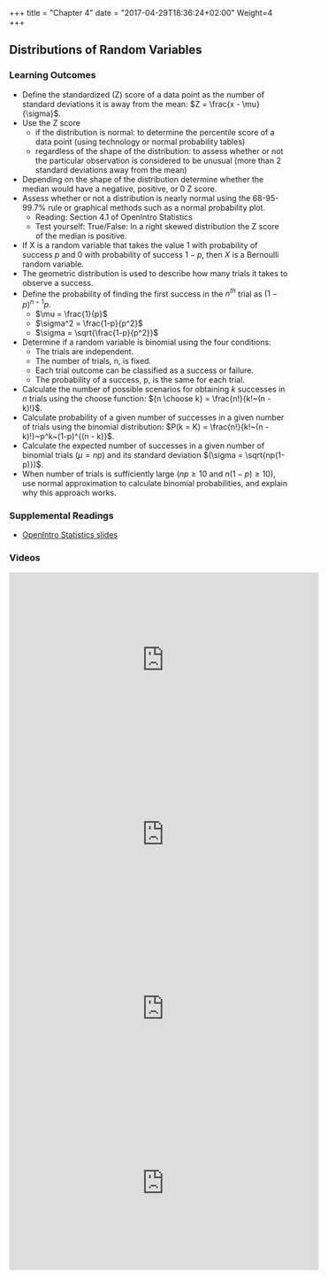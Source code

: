 +++
title = "Chapter 4"
date = "2017-04-29T18:36:24+02:00"
Weight=4
+++

<!-- 
See issue with underscores in MathJax equations here: https://gohugo.io/content-management/formats/#issues-with-markdown
The solution, put backticks (`) around the LaTeX equation
-->

<script type="text/x-mathjax-config">
MathJax.Hub.Config({
  tex2jax: {
    inlineMath: [['$','$'], ['\\(','\\)']],
    displayMath: [['$$','$$'], ['\[','\]']],
    processEscapes: true,
    processEnvironments: true,
    skipTags: ['script', 'noscript', 'style', 'textarea', 'pre'],
    TeX: { equationNumbers: { autoNumber: "AMS" },
         extensions: ["AMSmath.js", "AMSsymbols.js"] }
  }
});
</script>

<script type="text/javascript" async src="https://cdnjs.cloudflare.com/ajax/libs/mathjax/2.7.1/MathJax.js?config=TeX-MML-AM_CHTML">
</script>


## Distributions of Random Variables

### Learning Outcomes

* Define the standardized (Z) score of a data point as the number of standard deviations it is away from the mean: $Z = \frac{x - \mu}{\sigma}$.
* Use the Z score 
	* if the distribution is normal: to determine the percentile score of a data point (using technology or normal probability tables)
	* regardless of the shape of the distribution: to assess whether or not the particular observation is considered to be unusual (more than 2 standard deviations away from the mean) 
* Depending on the shape of the distribution determine whether the median would have a negative, positive, or 0 Z score.
* Assess whether or not a distribution is nearly normal using the 68-95-99.7\% rule or graphical methods such as a normal probability plot.
	* Reading: Section 4.1 of OpenIntro Statistics
	* Test yourself: True/False: In a right skewed distribution the Z score of the median is positive.
* If X is a random variable that takes the value 1 with probability of success $p$ and 0 with probability of success $1-p$, then $X$ is a Bernoulli random variable.
* The geometric distribution is used to describe how many trials it takes to observe a success.
* Define the probability of finding the first success in the $n^{th}$ trial as $(1-p)^{n-1}p$.
	* $\mu = \frac{1}{p}$
	* $\sigma^2 = \frac{1-p}{p^2}$
	* $\sigma = \sqrt{\frac{1-p}{p^2}}$
* Determine if a random variable is binomial using the four conditions:
	* The trials are independent. 
	* The number of trials, n, is fixed. 
	* Each trial outcome can be classified as a success or failure. 
	* The probability of a success, p, is the same for each trial. 
* Calculate the number of possible scenarios for obtaining $k$ successes in $n$ trials using the choose function: ${n \choose k} = \frac{n!}{k!~(n - k)!}$.
* Calculate probability of a given number of successes in a given number of trials using the binomial distribution: $P(k = K) = \frac{n!}{k!~(n - k)!}~p^k~(1-p)^{(n - k)}$. 
* Calculate the expected number of successes in a given number of binomial trials $(\mu = np)$ and its standard deviation $(\sigma = \sqrt{np(1-p)})$.
* When number of trials is sufficiently large ($np \ge 10$ and $n(1-p) \ge 10$), use normal approximation to calculate binomial probabilities, and explain why this approach works.


### Supplemental Readings

* [OpenIntro Statistics slides](https://github.com/jbryer/DATA606Fall2020/blob/master/Slides/OpenIntro/chp4.pdf)

### Videos

<iframe width="560" height="315" src="https://www.youtube.com/embed/S_p5D-YXLS4" frameborder="0" allow="accelerometer; autoplay; encrypted-media; gyroscope; picture-in-picture" allowfullscreen></iframe>

<iframe width="560" height="315" src="https://www.youtube.com/embed/smJBsZ4YQZw" frameborder="0" allow="accelerometer; autoplay; encrypted-media; gyroscope; picture-in-picture" allowfullscreen></iframe>

<iframe width="560" height="315" src="https://www.youtube.com/embed/tKmyzhvgudw" frameborder="0" allow="accelerometer; autoplay; encrypted-media; gyroscope; picture-in-picture" allowfullscreen></iframe>

<iframe width="560" height="315" src="https://www.youtube.com/embed/VvksxAZAlrQ" frameborder="0" allow="accelerometer; autoplay; encrypted-media; gyroscope; picture-in-picture" allowfullscreen></iframe>




